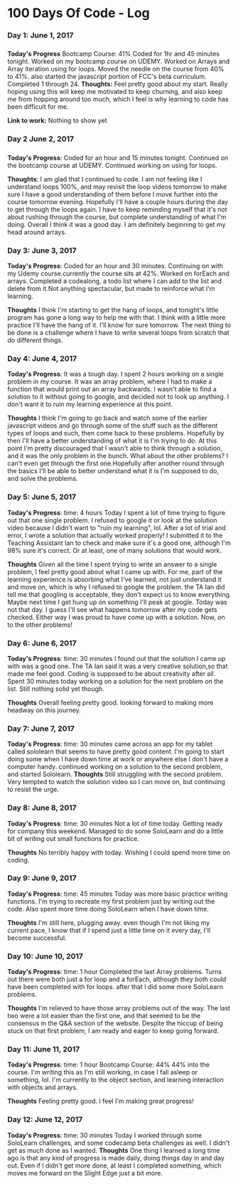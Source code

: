 # 100 Days Of Code - Log

### Day 1: June 1, 2017 
##### 

**Today's Progress** Bootcamp Course: 41% 
Coded for 1hr and 45 minutes tonight. Worked on my bootcamp course on UDEMY. Worked on Arrays and Array iteration using for loops. Moved the needle on the course from 40% to 41%. also started the javascript portion of FCC's beta curriculum. Completed 1 through 24.
**Thoughts:** Feel pretty good about my start. Really hoping using this will keep me motivated to keep churning, and also keep me from hopping around too much, which I feel is why learning to code has been difficult for me.

**Link to work:** Nothing to show yet

### Day 2 June 2, 2017 
#####
**Today's Progress**: Coded for an hour and 15 minutes tonight. Continued on the bootcamp course at UDEMY. Continued working on using for loops.

**Thoughts**: I am glad that I continued to code. I am not feeling like I understand loops 100%, and may revisit the loop videos tomorrow to make sure I have a good understanding of them before I move further into the course tomorrow evening. Hopefully I'll have a couple hours during the day to get through the loops again. I have to keep reminding myself that it's not about rushing through the course, but complete understanding of what I'm doing. Overall I think it was a good day. I am definitely beginning to get my head around arrays.



### Day 3: June 3, 2017

**Today's Progress**: Coded for an hour and 30 minutes. Continuing on with my Udemy course.currently the course sits at 42%. Worked on forEach and arrays. Completed a codealong, a todo list where I can add to the list and delete from it.Not anything spectacular, but made to reinforce what I'm learning.

**Thoughts** I think I'm starting to get the hang of loops, and tonight's little program has gone a long way to help me with that. I think with a little more practice I'll have the hang of it. I'll know for sure tomorrow. The next thing to be done is a challenge where I have to write several loops from scratch that do different things. 


### Day 4: June 4, 2017

**Today's Progress**: It was a tough day. I spent 2 hours working on a single problem in my course. It was an array problem, where I had to make a function that would print out an array backwards. I wasn't able to find a solution to it without going to google, and decided not to look up anything. I don't want it to ruin my learning experience at this point.

**Thoughts** I think I'm going to go back and watch some of the earlier javascript videos and go through some of the stuff such as the different types of loops and such, then come back to these problems. Hopefully by then I'll have a better understanding of what it is I'm trying to do. At this point I'm pretty discouraged that I wasn't able to think through a solution, and it was the only problem in the bunch. What about the other problems? I can't even get through the first one.Hopefully after another round through the basics I'll be able to better understand what it is I'm supposed to do, and solve the problems.


### Day 5: June 5, 2017

**Today's Progress**: time: 4 hours
  Today I spent a lot of time trying to figure out that one single problem. I refused to google it or look at the solution video because I didn't want to "ruin my learning", lol. After a lot of trial and error, I wrote a solution that actually worked properly! I submitted it to the Teaching Assistant Ian to check and make sure it's a good one, although I'm 98% sure it's correct. Or at least, one of many solutions that would work.
  
**Thoughts** Given all the time I spent trying to write an answer to a single problem, I feel pretty good about what I came up with. For me, part of the learning experience is absorbing what I've learned, not just understand it and move on, which is why I refused to google the problem. the TA Ian did tell me that googling is acceptable, they don't expect us to know everything. Maybe next time I get hung up on something I'll peak at google. Today was not that day. I guess I'll see what happens tomorrow after my code gets checked. Either way I was proud to have come up with a solution. Now, on to the other problems!


### Day 6: June 6, 2017

**Today's Progress**: time: 30 minutes
 I found out that the solution I came up with was a good one. The TA Ian said it was a very creative solution,so that made me feel good. Coding is supposed to be about creativity after all. Spent 30 minutes today working on a solution for the next problem on the list. Still nothing solid yet though.
  
**Thoughts** Overall feeling pretty good. looking forward to making more headway on this journey.


### Day 7: June 7, 2017

**Today's Progress**: time: 30 minutes
 came across an app for my tablet called sololearn that seems to have pretty good content. I'm going to start doing some when I have down time at work or anywhere else I don't have a computer handy. continued working on a solution to the second problem, and started Sololearn.
**Thoughts** Still struggling with the second problem. Very tempted to watch the solution video so I can move on, but continuing to resist the urge. 

### Day 8: June 8, 2017

**Today's Progress**: time: 30 minutes
Not a lot of time today. Getting ready for company this weekend. Managed to do some SoloLearn and do a little bit of writing out small functions for practice.

**Thoughts** No terribly happy with today. Wishing I could spend more time on coding.


### Day 9: June 9, 2017

**Today's Progress**: time: 45 minutes
 Today was more basic practice writing functions. I'm trying to recreate my first problem just by writing out the code. Also spent more time doing SoloLearn when I have down time.
 
**Thoughts** I'm still here, plugging away. even though I'm not liking my current pace, I know that if I spend just a little time on it every day, I'll become successful. 

### Day 10: June 10, 2017

**Today's Progress**: time: 1 hour
Completed the last Array problems. Turns out there were both just a for loop and a forEach, although they both could have been completed with for loops. after that I did some more SoloLearn problems.
 
**Thoughts** I'm relieved to have those array problems out of the way. The last two were a lot easier than the first one, and that seemed to be the consensus in the Q&A section of the website. Despite the hiccup of being stuck on that first problem, I am ready and eager to keep going forward.


### Day 11: June 11, 2017 
**Today's Progress**: time: 1 hour Bootcamp Course: 44%
44% into the course. I'm writing this as I'm still working, in case I fall asleep or something, lol. I'm currently to the object section, and learning interaction with objects and arrays. 
 
**Thoughts** Feeling pretty good. I feel I'm making great progress!

### Day 12: June 12, 2017 
**Today's Progress**: time: 30 minutes
Today I worked through some SoloLearn challenges, and some codecamp beta challenges as well. I didn't get as much done as I wanted.
**Thoughts** One thing I learned a long time ago is that any kind of progress is made daily, doing things day in and day out. Even if I didn't get more done, at least I completed something, which moves me forward on the Slight Edge just a bit more.
